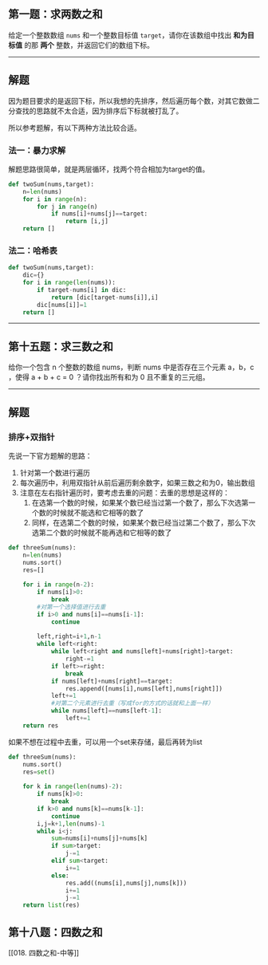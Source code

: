 ## 第一题：求两数之和

给定一个整数数组 `nums` 和一个整数目标值 `target`，请你在该数组中找出 **和为目标值** 的那 **两个** 整数，并返回它们的数组下标。

---
## 解题

因为题目要求的是返回下标，所以我想的先排序，然后遍历每个数，对其它数做二分查找的思路就不太合适，因为排序后下标就被打乱了。

所以参考题解，有以下两种方法比较合适。

### 法一：暴力求解

解题思路很简单，就是两层循环，找两个符合相加为target的值。

```python
def twoSum(nums,target):
	n=len(nums)
	for i in range(n):
		for j in range(n)
			if nums[i]+nums[j]==target:
				return [i,j]
	return []
```


### 法二：哈希表

```python
def twoSum(nums,target):
	dic={}
	for i in range(len(nums)):
		if target-nums[i] in dic:
			return [dic[target-nums[i]],i]
		dic[nums[i]]=1
	return []
```

---
## 第十五题：求三数之和

给你一个包含 n 个整数的数组 nums，判断 nums 中是否存在三个元素 a，b，c ，使得 a + b + c = 0 ？请你找出所有和为 0 且不重复的三元组。

---
## 解题

### 排序+双指针

先说一下官方题解的思路：

1. 针对第一个数进行遍历
2. 每次遍历中，利用双指针从前后遍历剩余数字，如果三数之和为0，输出数组
3. 注意在左右指针遍历时，要考虑去重的问题：去重的思想是这样的：
	1. 在选第一个数的时候，如果某个数已经当过第一个数了，那么下次选第一个数的时候就不能选和它相等的数了
	2. 同样，在选第二个数的时候，如果某个数已经当过第二个数了，那么下次选第二个数的时候就不能再选和它相等的数了

```python
def threeSum(nums):
	n=len(nums)
	nums.sort()
	res=[]
	
	for i in range(n-2):
		if nums[i]>0:
			break
		#对第一个选择值进行去重
		if i>0 and nums[i]==nums[i-1]:
			continue
		
		left,right=i+1,n-1
		while left<right:
			while left<right and nums[left]+nums[right]>target:
				right-=1
			if left>=right:
				break
			if nums[left]+nums[right]==target:
				res.append([nums[i],nums[left],nums[right]])
			left+=1
			#对第二个元素进行去重（写成for的方式的话就和上面一样）
			while nums[left]==nums[left-1]:
				left+=1
	return res
```

如果不想在过程中去重，可以用一个set来存储，最后再转为list

```python
def threeSum(nums):
	nums.sort()
	res=set()
	
	for k in range(len(nums)-2):
		if nums[k]>0:
			break
		if k>0 and nums[k]==nums[k-1]:
			continue
		i,j=k+1,len(nums)-1
		while i<j:
			sum=nums[i]+nums[j]+nums[k]
			if sum>target:
				j-=1
			elif sum<target:
				i+=1
			else:
				res.add((nums[i],nums[j],nums[k]))
				i+=1
				j-=1
	return list(res)
```



## 第十八题：四数之和

[[018. 四数之和-中等]]



